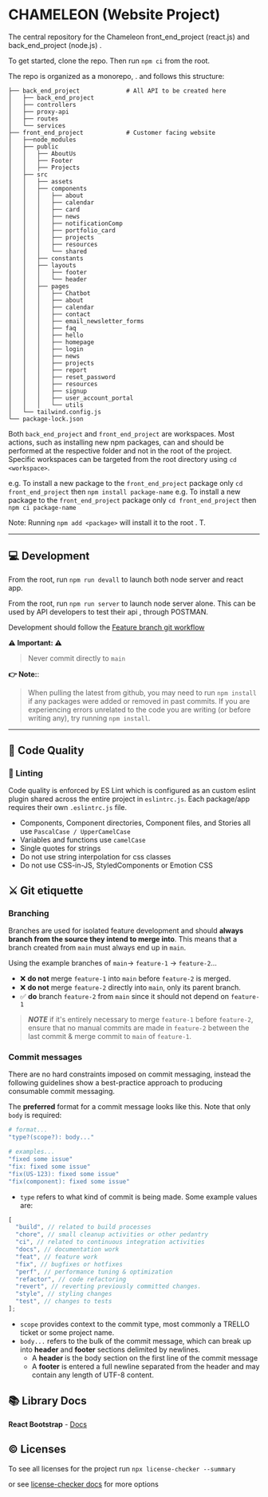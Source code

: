 # CHAMELEON (Website Project)

The central repository for the Chameleon front_end_project (react.js) and back_end_project (node.js) .

To get started, clone the repo. Then run `npm ci` from the root.

The repo is organized as a monorepo, . and follows this structure:

```
├── back_end_project             # All API to be created here
│   ├── back_end_project
│   ├── controllers
│   ├── proxy-api
│   ├── routes
│   └── services
├── front_end_project            # Customer facing website
│   ├──node_modules
│   ├── public
│   │   ├── AboutUs
│   │   ├── Footer
│   │   ├── Projects
│   ├── src
│   │   ├── assets
│   │   ├── components
│   │   │   ├── about
│   │   │   ├── calendar
│   │   │   ├── card
│   │   │   ├── news
│   │   │   ├── notificationComp
│   │   │   ├── portfolio_card
│   │   │   ├── projects
│   │   │   ├── resources
│   │   │   └── shared
│   │   ├── constants
│   │   ├── layouts
│   │   │   ├── footer
│   │   │   └── header
│   │   ├── pages
│   │   │   ├── Chatbot
│   │   │   ├── about
│   │   │   ├── calendar
│   │   │   ├── contact
│   │   │   ├── email_newsletter_forms
│   │   │   ├── faq
│   │   │   ├── hello
│   │   │   ├── homepage
│   │   │   ├── login
│   │   │   ├── news
│   │   │   ├── projects
│   │   │   ├── report
│   │   │   ├── reset_password
│   │   │   ├── resources
│   │   │   ├── signup
│   │   │   ├── user_account_portal
│   │   │   └── utils
│   └── tailwind.config.js
└── package-lock.json
```

Both `back_end_project` and `front_end_project` are workspaces. Most actions, such as installing new npm packages, can and should be performed at the respective folder and not in the root of the project. Specific workspaces can be targeted from the root directory using `cd <workspace>`.

e.g. To install a new package to the `front_end_project` package only `cd front_end_project` then `npm install package-name`
e.g. To install a new package to the `front_end_project` package only `cd front_end_project` then `npm ci package-name`

Note: Running `npm add <package>` will install it to the root . T.

---

## :computer: Development

From the root, run `npm run devall` to launch both node server and react app.

From the root, run `npm run server` to launch node server alone. This can be used by API developers to test their api , through POSTMAN.

Development should follow the [Feature branch git workflow](https://www.atlassian.com/git/tutorials/comparing-workflows/feature-branch-workflow)

**:warning: Important: :warning:**

> Never commit directly to `main`

**:point_right: Note:**:

> When pulling the latest from github, you may need to run `npm install` if any packages were added or removed in past commits. If you are experiencing errors unrelated to the code you are writing (or before writing any), try running `npm install`.

---

## :100: Code Quality

### :pencil: Linting

Code quality is enforced by ES Lint which is configured as an custom eslint plugin shared across the entire project in `eslintrc.js`.
Each package/app requires their own `.eslintrc.js` file.

- Components, Component directories, Component files, and Stories all use `PascalCase / UpperCamelCase`
- Variables and functions use `camelCase`
- Single quotes for strings
- Do not use string interpolation for css classes
- Do not use CSS-in-JS, StyledComponents or Emotion CSS

## :crossed_swords: Git etiquette

### Branching

Branches are used for isolated feature development and should **always branch from the source they intend to merge into**. This means that a branch created from `main` must always end up in `main`.

Using the example branches of `main`-> `feature-1` -> `feature-2`...

- ❌ **do not** merge `feature-1` into `main` before `feature-2` is merged.
- ❌ **do not** merge `feature-2` directly into `main`, only its parent branch.
- ✅ **do** branch `feature-2` from `main` since it should not depend on `feature-1`

> **_NOTE_** if it's entirely necessary to merge `feature-1` before `feature-2`, ensure that no manual commits are made in `feature-2` between the last commit & merge commit to `main` of `feature-1`.

### Commit messages

There are no hard constraints imposed on commit messaging, instead the following guidelines show a best-practice approach to producing consumable commit messaging.

The **preferred** format for a commit message looks like this. Note that only `body` is required:

```sh
# format...
"type?(scope?): body..."

# examples...
"fixed some issue"
"fix: fixed some issue"
"fix(US-123): fixed some issue"
"fix(component): fixed some issue"
```

- `type` refers to what kind of commit is being made. Some example values are:

```js
[
  "build", // related to build processes
  "chore", // small cleanup activities or other pedantry
  "ci", // related to continuous integration activities
  "docs", // documentation work
  "feat", // feature work
  "fix", // bugfixes or hotfixes
  "perf", // performance tuning & optimization
  "refactor", // code refactoring
  "revert", // reverting previously committed changes.
  "style", // styling changes
  "test", // changes to tests
];
```

- `scope` provides context to the commit type, most commonly a TRELLO ticket or some project name.
- `body...` refers to the bulk of the commit message, which can break up into **header** and **footer** sections delimited by newlines.
  - A **header** is the body section on the first line of the commit message
  - A **footer** is entered a full newline separated from the header and may contain any length of UTF-8 content.

## :books: Library Docs

**React Bootstrap** - [Docs](https://react-bootstrap.github.io/)

## :copyright: Licenses

To see all licenses for the project run `npx license-checker --summary`

or see [license-checker docs](https://www.npmjs.com/package/license-checker) for more options
